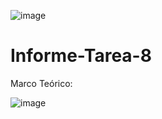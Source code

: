 ![image](https://user-images.githubusercontent.com/84587120/131605294-f824c580-7f4a-4183-b6ae-1e396ed8c3b8.png)

# Informe-Tarea-8

Marco Teórico: 

![image](https://user-images.githubusercontent.com/84587120/131600217-9530b13b-c736-47b7-b11c-7c1cce82b2f3.png)
